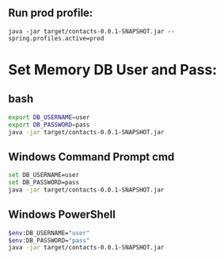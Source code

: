 
## Run prod profile:
```
java -jar target/contacts-0.0.1-SNAPSHOT.jar --spring.profiles.active=prod
```

# Set Memory DB User and Pass:

## bash
```bash
export DB_USERNAME=user
export DB_PASSWORD=pass
java -jar target/contacts-0.0.1-SNAPSHOT.jar
```

## Windows Command Prompt cmd
```sh
set DB_USERNAME=user
set DB_PASSWORD=pass
java -jar target/contacts-0.0.1-SNAPSHOT.jar
```

## Windows PowerShell
```sh
$env:DB_USERNAME="user"
$env:DB_PASSWORD="pass"
java -jar target/contacts-0.0.1-SNAPSHOT.jar
```